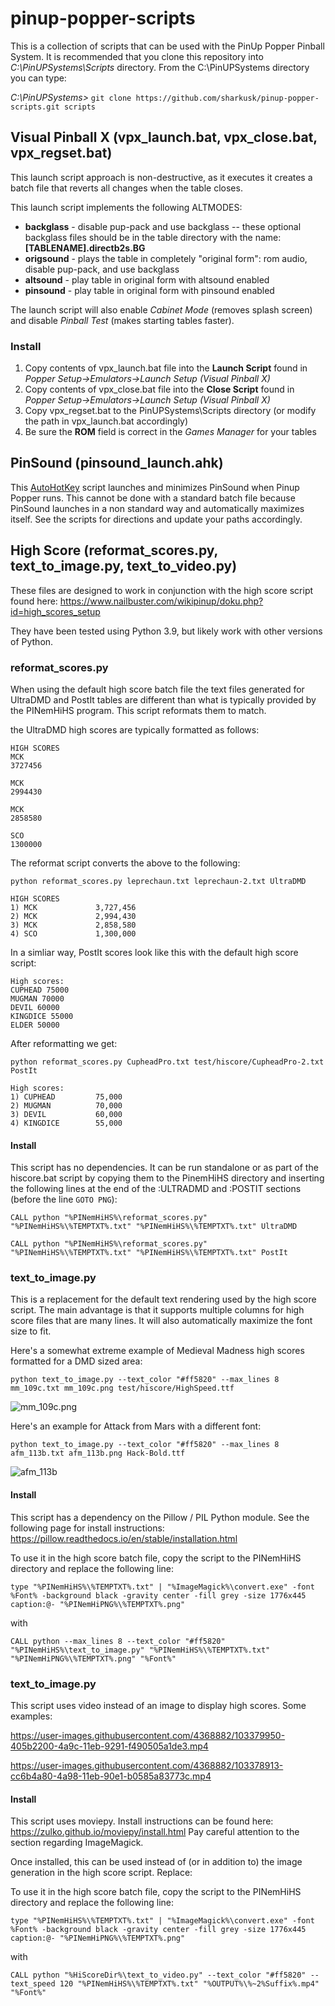 # pinup-popper-scripts

This is a collection of scripts that can be used with the PinUp Popper Pinball System.  It is recommended that you clone this repository into *C:\PinUPSystems\Scripts* directory.  From the C:\PinUPSystems directory you can type:

*C:\PinUPSystems>* `git clone https://github.com/sharkusk/pinup-popper-scripts.git scripts`

## Visual Pinball X (vpx_launch.bat, vpx_close.bat, vpx_regset.bat)

This launch script approach is non-destructive, as it executes it creates a batch file that reverts all changes when the table closes.

This launch script implements the following ALTMODES:

* **backglass** - disable pup-pack and use backglass -- these optional backglass files should be in the table directory with the name: **[TABLENAME].directb2s.BG**
* **origsound** - plays the table in completely "original form": rom audio, disable pup-pack, and use backglass
* **altsound** - play table in original form with altsound enabled
* **pinsound** - play table in original form with pinsound enabled

The launch script will also enable _Cabinet Mode_ (removes splash screen) and disable _Pinball Test_ (makes starting tables faster).

### Install

1. Copy contents of vpx_launch.bat file into the **Launch Script** found in _Popper Setup->Emulators->Launch Setup (Visual Pinball X)_
2. Copy contents of vpx_close.bat file into the **Close Script** found in _Popper Setup->Emulators->Launch Setup (Visual Pinball X)_
3. Copy vpx_regset.bat to the PinUPSystems\Scripts directory (or modify the path in vpx_launch.bat accordingly)
4. Be sure the **ROM** field is correct in the _Games Manager_ for your tables

## PinSound (pinsound_launch.ahk)

This [AutoHotKey](https://www.autohotkey.com/) script launches and minimizes PinSound when Pinup Popper runs.  This cannot be done with a standard batch file because PinSound launches in a non standard way and automatically maximizes itself.  See the scripts for directions and update your paths accordingly.

## High Score (reformat_scores.py, text_to_image.py, text_to_video.py)

These files are designed to work in conjunction with the high score script found here: https://www.nailbuster.com/wikipinup/doku.php?id=high_scores_setup

They have been tested using Python 3.9, but likely work with other versions of Python.

### reformat_scores.py

When using the default high score batch file the text files generated for UltraDMD and PostIt tables are different than what is typically provided by the PINemHiHS program.  This script reformats them to match.

the UltraDMD high scores are typically formatted as follows:

```
HIGH SCORES
MCK
3727456

MCK
2994430

MCK
2858580

SCO
1300000
```

The reformat script converts the above to the following:

```python reformat_scores.py leprechaun.txt leprechaun-2.txt UltraDMD```

```
HIGH SCORES
1) MCK             3,727,456
2) MCK             2,994,430
3) MCK             2,858,580
4) SCO             1,300,000
```

In a simliar way, PostIt scores look like this with the default high score script:

```
High scores:
CUPHEAD 75000
MUGMAN 70000
DEVIL 60000
KINGDICE 55000
ELDER 50000
```

After reformatting we get:

```python reformat_scores.py CupheadPro.txt test/hiscore/CupheadPro-2.txt PostIt```

```
High scores:
1) CUPHEAD         75,000
2) MUGMAN          70,000
3) DEVIL           60,000
4) KINGDICE        55,000
```

#### Install

This script has no dependencies.  It can be run standalone or as part of the hiscore.bat script by copying them to the PinemHiHS directory and inserting the following lines at the end of the :ULTRADMD and :POSTIT sections (before the line `GOTO PNG`):

```
CALL python "%PINemHiHS%\reformat_scores.py" "%PINemHiHS%\%TEMPTXT%.txt" "%PINemHiHS%\%TEMPTXT%.txt" UltraDMD
```

```
CALL python "%PINemHiHS%\reformat_scores.py" "%PINemHiHS%\%TEMPTXT%.txt" "%PINemHiHS%\%TEMPTXT%.txt" PostIt
```

### text_to_image.py

This is a replacement for the default text rendering used by the high score script.  The main advantage is that it supports multiple columns for high score files that are many lines.  It will also automatically maximize the font size to fit.

Here's a somewhat extreme example of Medieval Madness high scores formatted for a DMD sized area:

```python text_to_image.py --text_color "#ff5820" --max_lines 8 mm_109c.txt mm_109c.png test/hiscore/HighSpeed.ttf```

![mm_109c.png](https://user-images.githubusercontent.com/4368882/103378788-6aaae080-4a98-11eb-9463-7352a1983e7c.png)

Here's an example for Attack from Mars with a different font:

```python text_to_image.py --text_color "#ff5820" --max_lines 8 afm_113b.txt afm_113b.png Hack-Bold.ttf```

![afm_113b](https://user-images.githubusercontent.com/4368882/103379284-07ba4900-4a9a-11eb-8bcb-392352e8acd4.png)

#### Install

This script has a dependency on the Pillow / PIL Python module.  See the following page for install instructions: https://pillow.readthedocs.io/en/stable/installation.html

To use it in the high score batch file, copy the script to the PINemHiHS directory and replace the following line:

```type "%PINemHiHS%\%TEMPTXT%.txt" | "%ImageMagick%\convert.exe" -font %Font% -background black -gravity center -fill grey -size 1776x445 caption:@- "%PINemHiPNG%\%TEMPTXT%.png"```

with

```CALL python --max_lines 8 --text_color "#ff5820" "%PINemHiHS%\text_to_image.py" "%PINemHiHS%\%TEMPTXT%.txt" "%PINemHiPNG%\%TEMPTXT%.png" "%Font%"```

### text_to_image.py

This script uses video instead of an image to display high scores.  Some examples:

https://user-images.githubusercontent.com/4368882/103379950-405b2200-4a9c-11eb-9291-f490505a1de3.mp4

https://user-images.githubusercontent.com/4368882/103378913-cc6b4a80-4a98-11eb-90e1-b0585a83773c.mp4

#### Install

This script uses moviepy.  Install instructions can be found here: https://zulko.github.io/moviepy/install.html  Pay careful attention to the section regarding ImageMagick.

Once installed, this can be used instead of (or in addition to) the image generation in the high score script.  Replace:

To use it in the high score batch file, copy the script to the PINemHiHS directory and replace the following line:

```type "%PINemHiHS%\%TEMPTXT%.txt" | "%ImageMagick%\convert.exe" -font %Font% -background black -gravity center -fill grey -size 1776x445 caption:@- "%PINemHiPNG%\%TEMPTXT%.png"```

with

```CALL python "%HiScoreDir%\text_to_video.py" --text_color "#ff5820" --text_speed 120 "%PINemHiHS%\%TEMPTXT%.txt" "%OUTPUT%\%~2%Suffix%.mp4" "%Font%"```
